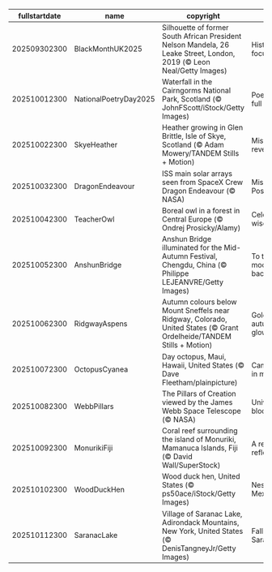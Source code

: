 |fullstartdate|name|copyright|title|image|
|--|--|--|--|--|
202509302300|BlackMonthUK2025|Silhouette of former South African President Nelson Mandela, 26 Leake Street, London, 2019 (© Leon Neal/Getty Images)|History in focus|![](/en-GB/2025/10/202509302300BlackMonthUK2025.jpg)|
202510012300|NationalPoetryDay2025|Waterfall in the Cairngorms National Park, Scotland (© JohnFScott/iStock/Getty Images)|Poetry in full flow|![](/en-GB/2025/10/202510012300NationalPoetryDay2025.jpg)|
202510022300|SkyeHeather|Heather growing in Glen Brittle, Isle of Skye, Scotland (© Adam Mowery/TANDEM Stills + Motion)|Mist-bound reveries|![](/en-GB/2025/10/202510022300SkyeHeather.jpg)|
202510032300|DragonEndeavour|ISS main solar arrays seen from SpaceX Crew Dragon Endeavour (© NASA)|Mission: Possible|![](/en-GB/2025/10/202510032300DragonEndeavour.jpg)|
202510042300|TeacherOwl|Boreal owl in a forest in Central Europe (© Ondrej Prosicky/Alamy)|Celebrating wisdom|![](/en-GB/2025/10/202510042300TeacherOwl.jpg)|
202510052300|AnshunBridge|Anshun Bridge illuminated for the Mid-Autumn Festival, Chengdu, China (© Philippe LEJEANVRE/Getty Images)|To the moon and back|![](/en-GB/2025/10/202510052300AnshunBridge.jpg)|
202510062300|RidgwayAspens|Autumn colours below Mount Sneffels near Ridgway, Colorado, United States (© Grant Ordelheide/TANDEM Stills + Motion)|Golden autumn glow|![](/en-GB/2025/10/202510062300RidgwayAspens.jpg)|
202510072300|OctopusCyanea|Day octopus, Maui, Hawaii, United States (© Dave Fleetham/plainpicture)|Camouflage in motion|![](/en-GB/2025/10/202510072300OctopusCyanea.jpg)|
202510082300|WebbPillars|The Pillars of Creation viewed by the James Webb Space Telescope (© NASA)|Universe in bloom|![](/en-GB/2025/10/202510082300WebbPillars.jpg)|
202510092300|MonurikiFiji|Coral reef surrounding the island of Monuriki, Mamanuca Islands, Fiji (© David Wall/SuperStock)|A reef of reflection|![](/en-GB/2025/10/202510092300MonurikiFiji.jpg)|
202510102300|WoodDuckHen|Wood duck hen, United States (© ps50ace/iStock/Getty Images)|Nest stop: Mexico!|![](/en-GB/2025/10/202510102300WoodDuckHen.jpg)|
202510112300|SaranacLake|Village of Saranac Lake, Adirondack Mountains, New York, United States (© DenisTangneyJr/Getty Images)|Falling for Saranac|![](/en-GB/2025/10/202510112300SaranacLake.jpg)|
